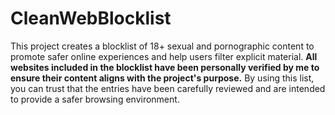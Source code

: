 # CleanWebBlocklist
This project creates a blocklist of 18+ sexual and pornographic content to promote safer online experiences and help users filter explicit material. **All websites included in the blocklist have been personally verified by me to ensure their content aligns with the project's purpose.** By using this list, you can trust that the entries have been carefully reviewed and are intended to provide a safer browsing environment.
